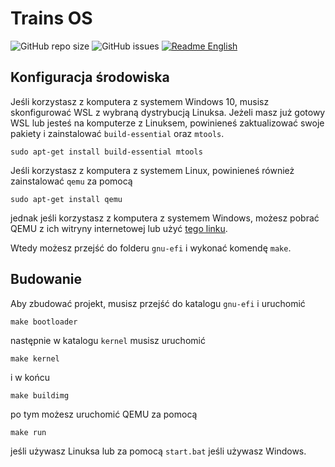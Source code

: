 # Trains OS

![GitHub repo size](https://img.shields.io/github/repo-size/Project-Trains/trains-os)
![GitHub issues](https://img.shields.io/github/issues/Project-Trains/trains-os)
[![Readme English](https://img.shields.io/badge/README-English-blue)](https://github.com/Project-Trains/blob/master/README.md)

## Konfiguracja środowiska

Jeśli korzystasz z komputera z systemem Windows 10, musisz skonfigurować WSL z wybraną dystrybucją Linuksa. Jeżeli masz już gotowy WSL lub jesteś na komputerze z Linuksem, powinieneś zaktualizować swoje pakiety i zainstalować `build-essential` oraz `mtools`.
```
sudo apt-get install build-essential mtools
```
Jeśli korzystasz z komputera z systemem Linux, powinieneś również zainstalować `qemu` za pomocą
```
sudo apt-get install qemu
```
jednak jeśli korzystasz z komputera z systemem Windows, możesz pobrać QEMU z ich witryny internetowej lub użyć [tego linku](https://qemu.weilnetz.de/w64/2020/qemu-w64-setup-20200201.exe).

Wtedy możesz przejść do folderu `gnu-efi` i wykonać komendę `make`.

## Budowanie

Aby zbudować projekt, musisz przejść do katalogu `gnu-efi` i uruchomić
```
make bootloader
```
następnie w katalogu `kernel` musisz uruchomić
```
make kernel
```
i w końcu
```
make buildimg
```
po tym możesz uruchomić QEMU za pomocą
```
make run
```
jeśli używasz Linuksa lub za pomocą `start.bat` jeśli używasz Windows.